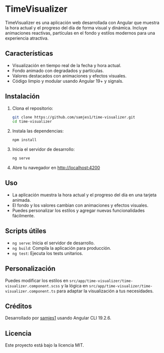 # TimeVisualizer

TimeVisualizer es una aplicación web desarrollada con Angular que muestra la hora actual y el progreso del día de forma visual y dinámica. Incluye animaciones reactivas, partículas en el fondo y estilos modernos para una experiencia atractiva.

## Características

- Visualización en tiempo real de la fecha y hora actual.
- Fondo animado con degradados y partículas.
- Valores destacados con animaciones y efectos visuales.
- Código limpio y modular usando Angular 19+ y signals.

## Instalación

1. Clona el repositorio:
   ```bash
   git clone https://github.com/samjes1/time-visualizer.git
   cd time-visualizer
   ```
2. Instala las dependencias:
   ```bash
   npm install
   ```
3. Inicia el servidor de desarrollo:
   ```bash
   ng serve
   ```
4. Abre tu navegador en [http://localhost:4200](http://localhost:4200)

## Uso

- La aplicación muestra la hora actual y el progreso del día en una tarjeta animada.
- El fondo y los valores cambian con animaciones y efectos visuales.
- Puedes personalizar los estilos y agregar nuevas funcionalidades fácilmente.

## Scripts útiles

- `ng serve`: Inicia el servidor de desarrollo.
- `ng build`: Compila la aplicación para producción.
- `ng test`: Ejecuta los tests unitarios.

## Personalización

Puedes modificar los estilos en `src/app/time-visualizer/time-visualizer.component.scss` y la lógica en `src/app/time-visualizer/time-visualizer.component.ts` para adaptar la visualización a tus necesidades.

## Créditos

Desarrollado por [samjes1](https://github.com/samjes1) usando Angular CLI 19.2.6.

## Licencia

Este proyecto está bajo la licencia MIT.

